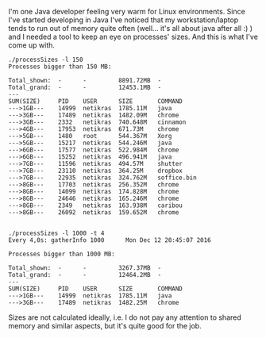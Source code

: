 
I'm one Java developer feeling very warm for Linux environments. Since I've started developing in Java I've noticed that my workstation/laptop tends to run out of memory quite often (well... it's all about java after all :) ) and I needed a tool to keep an eye on processes' sizes. And this is what I've come up with.



    ./processSizes -l 150
    Processes bigger than 150 MB:
    
    Total_shown:  -      -         8891.72MB  -
    Total_grand:  -      -         12453.1MB  -
    ---
    SUM(SIZE)     PID    USER      SIZE       COMMAND
    --->1GB---    14999  netikras  1785.11M   java
    --->3GB---    17489  netikras  1482.09M   chrome
    --->3GB---    2332   netikras  740.648M   cinnamon
    --->4GB---    17953  netikras  671.73M    chrome
    --->5GB---    1480   root      544.367M   Xorg
    --->5GB---    15217  netikras  544.246M   java
    --->6GB---    17577  netikras  522.984M   chrome
    --->6GB---    15252  netikras  496.941M   java
    --->7GB---    11596  netikras  494.57M    shutter
    --->7GB---    23110  netikras  364.25M    dropbox
    --->7GB---    22935  netikras  324.762M   soffice.bin
    --->8GB---    17703  netikras  256.352M   chrome
    --->8GB---    14099  netikras  174.828M   chrome
    --->8GB---    24646  netikras  165.246M   chrome
    --->8GB---    2349   netikras  163.938M   caribou
    --->8GB---    26092  netikras  159.652M   chrome


    ./processSizes -l 1000 -t 4
    Every 4,0s: gatherInfo 1000      Mon Dec 12 20:45:07 2016
    
    Processes bigger than 1000 MB:
    
    Total_shown:  -      -         3267.37MB  -
    Total_grand:  -      -         12464.2MB  -
    ---
    SUM(SIZE)     PID    USER      SIZE       COMMAND
    --->1GB---    14999  netikras  1785.11M   java
    --->3GB---    17489  netikras  1482.25M   chrome



Sizes are not calculated ideally, i.e. I do not pay any attention to shared memory and similar aspects, but it's quite good for the job.


